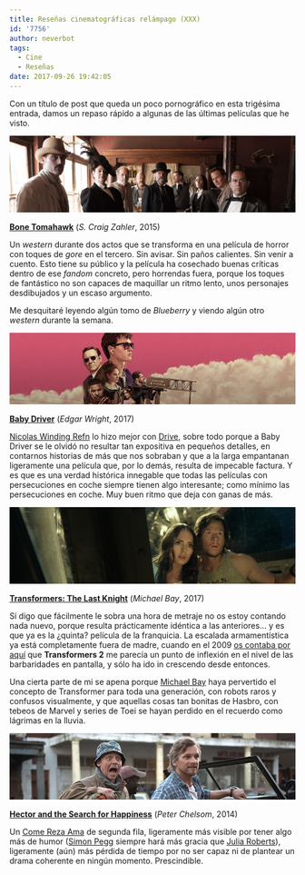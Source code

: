 ```yaml
---
title: Reseñas cinematográficas relámpago (XXX)
id: '7756'
author: neverbot
tags:
  - Cine
  - Reseñas
date: 2017-09-26 19:42:05
---
```


Con un título de post que queda un poco pornográfico en esta trigésima entrada, damos un repaso rápido a algunas de las últimas películas que he visto.

![](./resenas-cinematograficas-relampago-xxx/bone_tomahawk.png)

**[Bone Tomahawk](http://www.imdb.com/title/tt2494362/)** (_S. Craig Zahler_, 2015)

Un _western_ durante dos actos que se transforma en una película de horror con toques de _gore_ en el tercero. Sin avisar. Sin paños calientes. Sin venir a cuento. Esto tiene su público y la película ha cosechado buenas críticas dentro de ese _fandom_ concreto, pero horrendas fuera, porque los toques de fantástico no son capaces de maquillar un ritmo lento, unos personajes desdibujados y un escaso argumento.

Me desquitaré leyendo algún tomo de _Blueberry_ y viendo algún otro _western_ durante la semana.

![](./resenas-cinematograficas-relampago-xxx/baby-driver.png)

**[Baby Driver](http://www.imdb.com/title/tt3890160/)** (_Edgar Wright_, 2017)

[Nicolas Winding Refn](http://www.imdb.com/name/nm0716347/) lo hizo mejor con [Drive](http://www.imdb.com/title/tt0780504/), sobre todo porque a Baby Driver se le olvidó no resultar tan expositiva en pequeños detalles, en contarnos historias de más que nos sobraban y que a la larga empantanan ligeramente una película que, por lo demás, resulta de impecable factura. Y es que es una verdad histórica innegable que todas las películas con persecuciones en coche siempre tienen algo interesante; como mínimo las persecuciones en coche. Muy buen ritmo que deja con ganas de más.

![](./resenas-cinematograficas-relampago-xxx/transformers-the-last-knight.png)

**[Transformers: The Last Knight](http://www.imdb.com/title/tt3371366/)** (_Michael Bay_, 2017)

Si digo que fácilmente le sobra una hora de metraje no os estoy contando nada nuevo, porque resulta prácticamente idéntica a las anteriores... y es que ya es la ¿quinta? película de la franquicia. La escalada armamentística ya está completamente fuera de madre, cuando en el 2009 [os contaba por aquí](https://neverbot.com/michael-bay-y-el-exceso-cinematografico-transformers-2/) que **Transformers 2** me parecía un punto de inflexión en el nivel de las barbaridades en pantalla, y sólo ha ido in crescendo desde entonces.

Una cierta parte de mi se apena porque [Michael Bay](http://www.imdb.com/name/nm0000881/) haya pervertido el concepto de Transformer para toda una generación, con robots raros y confusos visualmente, y que aquellas cosas tan bonitas de Hasbro, con tebeos de Marvel y series de Toei se hayan perdido en el recuerdo como lágrimas en la lluvia.

![](./resenas-cinematograficas-relampago-xxx/hector-and-the-search-for-happiness.png)

**[Hector and the Search for Happiness](http://www.imdb.com/title/tt1626146/)** (_Peter Chelsom_, 2014)

Un [Come Reza Ama](http://www.imdb.com/title/tt0879870/) de segunda fila, ligeramente más visible por tener algo más de humor ([Simon Pegg](http://www.imdb.com/name/nm0670408/) siempre hará más gracia que [Julia Roberts](http://www.imdb.com/name/nm0000210/)), ligeramente (aún) más pérdida de tiempo por no ser capaz ni de plantear un drama coherente en ningún momento. Prescindible.